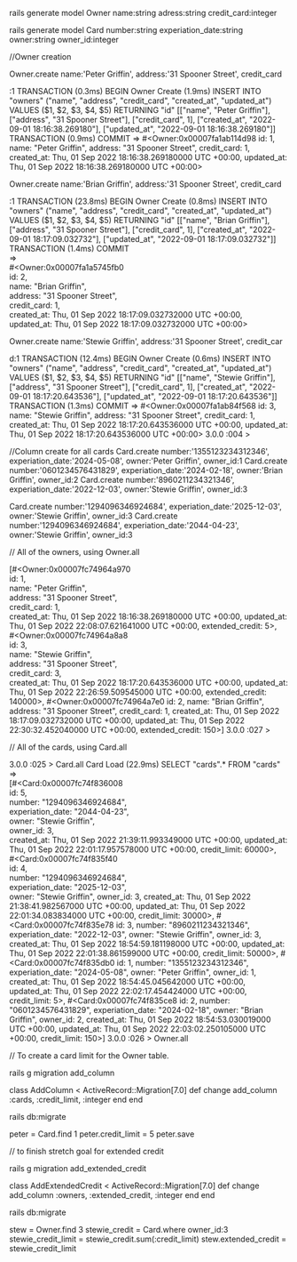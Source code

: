 rails generate model Owner name:string adress:string credit_card:integer

rails generate model Card number:string experiation_date:string owner:string owner_id:integer

//Owner creation

Owner.create name:'Peter Griffin', address:'31 Spooner Street', credit_card

:1
  TRANSACTION (0.3ms)  BEGIN
  Owner Create (1.9ms)  INSERT INTO "owners" ("name", "address", "credit_card", "created_at", "updated_at") VALUES ($1, $2, $3, $4, $5) RETURNING "id"  [["name", "Peter Griffin"], ["address", "31 Spooner Street"], ["credit_card", 1], ["created_at", "2022-09-01 18:16:38.269180"], ["updated_at", "2022-09-01 18:16:38.269180"]]
  TRANSACTION (0.9ms)  COMMIT
 => 
#<Owner:0x00007fa1ab114d98
 id: 1,
 name: "Peter Griffin",
 address: "31 Spooner Street",
 credit_card: 1,
 created_at: Thu, 01 Sep 2022 18:16:38.269180000 UTC +00:00,
 updated_at: Thu, 01 Sep 2022 18:16:38.269180000 UTC +00:00> 

Owner.create name:'Brian Griffin', address:'31 Spooner Street', credit_card

:1
  TRANSACTION (23.8ms)  BEGIN
  Owner Create (0.8ms)  INSERT INTO "owners" ("name", "address", "credit_card", "created_at", "updated_at") VALUES ($1, $2, $3, $4, $5) RETURNING "id"  [["name", "Brian Griffin"], ["address", "31 Spooner Street"], ["credit_card", 1], ["created_at", "2022-09-01 18:17:09.032732"], ["updated_at", "2022-09-01 18:17:09.032732"]]                         
  TRANSACTION (1.4ms)  COMMIT                                                         
 =>                                                                                   
#<Owner:0x00007fa1a5745fb0                                                            
 id: 2,                                                                               
 name: "Brian Griffin",                                                               
 address: "31 Spooner Street",                                                        
 credit_card: 1,                                                                      
 created_at: Thu, 01 Sep 2022 18:17:09.032732000 UTC +00:00,                          
 updated_at: Thu, 01 Sep 2022 18:17:09.032732000 UTC +00:00>                          

Owner.create name:'Stewie Griffin', address:'31 Spooner Street', credit_car

d:1
  TRANSACTION (12.4ms)  BEGIN
  Owner Create (0.6ms)  INSERT INTO "owners" ("name", "address", "credit_card", "created_at", "updated_at") VALUES ($1, $2, $3, $4, $5) RETURNING "id"  [["name", "Stewie Griffin"], ["address", "31 Spooner Street"], ["credit_card", 1], ["created_at", "2022-09-01 18:17:20.643536"], ["updated_at", "2022-09-01 18:17:20.643536"]]
  TRANSACTION (1.3ms)  COMMIT
 => 
#<Owner:0x00007fa1ab84f568
 id: 3,
 name: "Stewie Griffin",
 address: "31 Spooner Street",
 credit_card: 1,
 created_at: Thu, 01 Sep 2022 18:17:20.643536000 UTC +00:00,
 updated_at: Thu, 01 Sep 2022 18:17:20.643536000 UTC +00:00> 
3.0.0 :004 > 

//Column create for all cards
Card.create number:'1355123234312346', experiation_date:'2024-05-08', owner:'Peter Griffin', owner_id:1
Card.create number:'0601234576431829', experiation_date:'2024-02-18', owner:'Brian Griffin', owner_id:2
Card.create number:'8960211234321346', experiation_date:'2022-12-03', owner:'Stewie Griffin', owner_id:3

Card.create number:'1294096346924684', experiation_date:'2025-12-03', owner:'Stewie Griffin', owner_id:3
Card.create number:'1294096346924684', experiation_date:'2044-04-23', owner:'Stewie Griffin', owner_id:3

// All of the owners, using Owner.all


[#<Owner:0x00007fc74964a970                                  
  id: 1,                                                     
  name: "Peter Griffin",                                     
  address: "31 Spooner Street",                              
  credit_card: 1,                                            
  created_at: Thu, 01 Sep 2022 18:16:38.269180000 UTC +00:00,
  updated_at: Thu, 01 Sep 2022 22:08:07.621641000 UTC +00:00,
  extended_credit: 5>,                                       
 #<Owner:0x00007fc74964a8a8                                  
  id: 3,                                                     
  name: "Stewie Griffin",                                    
  address: "31 Spooner Street",                              
  credit_card: 3,                                            
  created_at: Thu, 01 Sep 2022 18:17:20.643536000 UTC +00:00,
  updated_at: Thu, 01 Sep 2022 22:26:59.509545000 UTC +00:00,
  extended_credit: 140000>,
 #<Owner:0x00007fc74964a7e0
  id: 2,
  name: "Brian Griffin",
  address: "31 Spooner Street",
  credit_card: 1,
  created_at: Thu, 01 Sep 2022 18:17:09.032732000 UTC +00:00,
  updated_at: Thu, 01 Sep 2022 22:30:32.452040000 UTC +00:00,
  extended_credit: 150>] 
3.0.0 :027 > 


// All of the cards, using Card.all

3.0.0 :025 > Card.all
  Card Load (22.9ms)  SELECT "cards".* FROM "cards"
 =>                                                         
[#<Card:0x00007fc74f836008                                  
  id: 5,                                                    
  number: "1294096346924684",                               
  experiation_date: "2044-04-23",                           
  owner: "Stewie Griffin",                                  
  owner_id: 3,                                              
  created_at: Thu, 01 Sep 2022 21:39:11.993349000 UTC +00:00,
  updated_at: Thu, 01 Sep 2022 22:01:17.957578000 UTC +00:00,
  credit_limit: 60000>,                                     
 #<Card:0x00007fc74f835f40                                  
  id: 4,                                                    
  number: "1294096346924684",                               
  experiation_date: "2025-12-03",                           
  owner: "Stewie Griffin",
  owner_id: 3,
  created_at: Thu, 01 Sep 2022 21:38:41.982567000 UTC +00:00,
  updated_at: Thu, 01 Sep 2022 22:01:34.083834000 UTC +00:00,
  credit_limit: 30000>,
 #<Card:0x00007fc74f835e78
  id: 3,
  number: "8960211234321346",
  experiation_date: "2022-12-03",
  owner: "Stewie Griffin",
  owner_id: 3,
  created_at: Thu, 01 Sep 2022 18:54:59.181198000 UTC +00:00,
  updated_at: Thu, 01 Sep 2022 22:01:38.861599000 UTC +00:00,
  credit_limit: 50000>,
 #<Card:0x00007fc74f835db0
  id: 1,
  number: "1355123234312346",
  experiation_date: "2024-05-08",
  owner: "Peter Griffin",
  owner_id: 1,
  created_at: Thu, 01 Sep 2022 18:54:45.045642000 UTC +00:00,
  updated_at: Thu, 01 Sep 2022 22:02:17.454424000 UTC +00:00,
  credit_limit: 5>,
 #<Card:0x00007fc74f835ce8
  id: 2,
  number: "0601234576431829",
  experiation_date: "2024-02-18",
  owner: "Brian Griffin",
  owner_id: 2,
  created_at: Thu, 01 Sep 2022 18:54:53.030019000 UTC +00:00,
  updated_at: Thu, 01 Sep 2022 22:03:02.250105000 UTC +00:00,
  credit_limit: 150>] 
3.0.0 :026 > Owner.all

// To create a card limit for the Owner table.

rails g migration add_column

class AddColumn < ActiveRecord::Migration[7.0]
  def change
    add_column :cards, :credit_limit, :integer
  end
end

rails db:migrate

peter = Card.find 1
peter.credit_limit = 5
peter.save

// to finish stretch goal for extended credit 

rails g migration add_extended_credit

class AddExtendedCredit < ActiveRecord::Migration[7.0]
  def change
    add_column :owners, :extended_credit, :integer
  end
end

rails db:migrate  

stew = Owner.find 3
stewie_credit = Card.where owner_id:3
stewie_credit_limit = stewie_credit.sum(:credit_limit)
stew.extended_credit = stewie_credit_limit